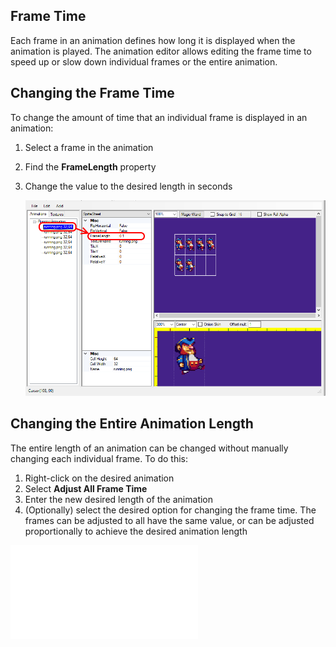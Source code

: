 ## Frame Time

Each frame in an animation defines how long it is displayed when the animation is played. The animation editor allows editing the frame time to speed up or slow down individual frames or the entire animation.

## Changing the Frame Time

To change the amount of time that an individual frame is displayed in an animation:

1.  Select a frame in the animation

2.  Find the **FrameLength** property

3.  Change the value to the desired length in seconds

    ![](/media/2018-03-img_5aa594748525e.png)

## Changing the Entire Animation Length

The entire length of an animation can be changed without manually changing each individual frame. To do this:

1.  Right-click on the desired animation
2.  Select **Adjust All Frame Time**
3.  Enter the new desired length of the animation
4.  (Optionally) select the desired option for changing the frame time. The frames can be adjusted to all have the same value, or can be adjusted proportionally to achieve the desired animation length

[![](/wp-content/uploads/2018/03/2018-03-11_14-44-18.gif.md)](/wp-content/uploads/2018/03/2018-03-11_14-44-18.gif.md)
